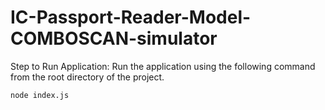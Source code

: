 # IC-Passport-Reader-Model-COMBOSCAN-simulator

Step to Run Application: Run the application using the following command from the root directory of the project.
```
node index.js
```

